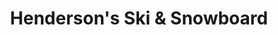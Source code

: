 ---
title: "Henderson's Ski & Snowboard"
url: /quechee/hendersons-ski-und-snowboard/
shop: Sport
---